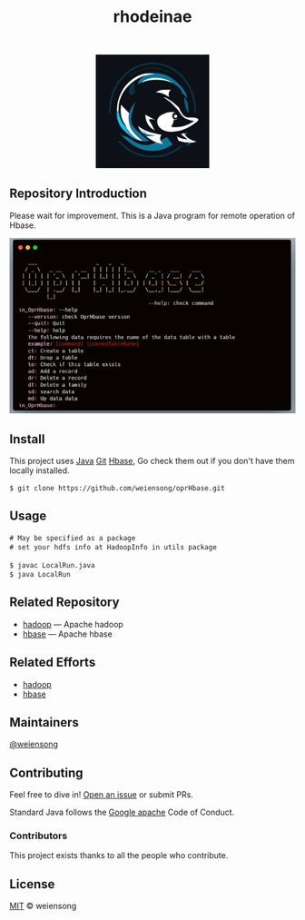 <h1 align="center">rhodeinae</h1>

<p align="center">
    <a href="https://www.apache.org/licenses/LICENSE-2.0"><img src="https://img.shields.io/badge/license_-Apache2.0-blue" alt=""></a> 
    <a href="https://www.java.com/"><img src="https://img.shields.io/badge/Java_-red" alt=""></a> 
    <a href="https://maven.apache.org/"><img src="https://img.shields.io/badge/Maven_-red" alt=""></a> 
    <a href="https://hadoop.apache.org/"><img src="https://img.shields.io/badge/Hadoop_-red" alt=""></a> 
    <a href="https://hbase.apache.org/"><img src="https://img.shields.io/badge/Hbase_-red" alt=""></a> 
</p>

<p align="center">
    <img src=.about/rhodeinae.png height="200" width="200" alt="">
</p>

## Repository Introduction

Please wait for improvement. This is a Java program for remote operation of Hbase.

![img.png](.about/img.PNG)

## Install

This project uses [Java](https://www.java.com/) [Git](https://git-scm.com/) [Hbase](https://hbase.apache.org/), Go check them out if you don't have them locally installed.

```shell
$ git clone https://github.com/weiensong/oprHbase.git
```

## Usage
```shell
# May be specified as a package
# set your hdfs info at HadoopInfo in utils package

$ javac LocalRun.java
$ java LocalRun
```


## Related Repository

- [hadoop](https://github.com/apache/hadoop) — Apache hadoop
- [hbase](https://github.com/apache/hbase) — Apache hbase



## Related Efforts

- [hadoop](https://hadoop.apache.org/)
- [hbase](https://hbase.apache.org/)


## Maintainers

[@weiensong](https://github.com/weiensong)



## Contributing

Feel free to dive in! [Open an issue](https://github.com/weiensong/oprHbase/issues) or submit PRs.

Standard Java follows the [Google apache](https://google.github.io/styleguide/javaguide.html) Code of Conduct.

### Contributors
This project exists thanks to all the people who contribute.



## License

[MIT](https://github.com/weiensong/oprHbase/blob/master/LICENSE) © weiensong

